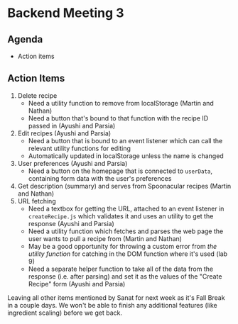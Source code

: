 # Backend Meeting 3

## Agenda

* Action items

## Action Items

1. Delete recipe
   * Need a utility function to remove from localStorage (Martin and Nathan)
   * Need a button that's bound to that function with the recipe ID passed in (Ayushi and Parsia)
2. Edit recipes (Ayushi and Parsia)
   * Need a button that is bound to an event listener which can call the relevant utility functions for editing
   * Automatically updated in localStorage unless the name is changed
3. User preferences (Ayushi and Parsia)
   * Need a button on the homepage that is connected to `userData`, containing form data with the user's preferences
4. Get description (summary) and serves from Spoonacular recipes (Martin and Nathan)
5. URL fetching
   * Need a textbox for getting the URL, attached to an event listener in `createRecipe.js` which validates it and uses an utility to get the response (Ayushi and Parsia)
   * Need a utility function which fetches and parses the web page the user wants to pull a recipe from (Martin and Nathan)
   * May be a good opportunity for throwing a custom error from _the utility function_ for catching in the DOM function where it's used (lab 9)
   * Need a separate helper function to take all of the data from the response (i.e. after parsing) and set it as the values of the "Create Recipe" form (Ayushi and Parsia)

Leaving all other items mentioned by Sanat for next week as it's Fall Break in a couple days. We won't be able to finish any additional features (like ingredient scaling) before we get back.
